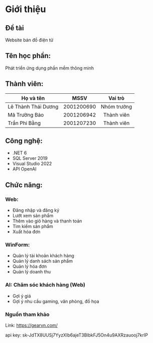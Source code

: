 # Giới thiệu 

## Đề tài
Website bán đồ điện tử
## Tên học phần: 
Phát triển ứng dụng phần mềm thông minh

## Thành viên:
| Họ và tên | MSSV | Vai trò |
| ------------- |:-------------:|:-------------:|
| Lê Thành Thái Dương | 2001200690 | Nhóm trưởng |
| Mã Trường Bảo | 2001206942 | Thành viên |
| Trần Phi Bằng | 2001207230 | Thành viên|

## Công nghệ: 
- .NET 6
- SQL Server 2019
- Visual Studio 2022
- API OpenAI

## Chức năng:
### Web: 
  + Đăng nhập và đăng ký
  + Lướt xem sản phẩm
  + Thêm vào giỏ hàng và thanh toán
  + Tìm kiếm sản phẩm
  + Xuất hóa đơn
### WinForm:
  + Quản lý tài khoản khách hàng
  + Quản lý danh sách sản phẩm
  + Quản lý hóa đơn
  + Quản lý doanh thu
### AI: Chăm sóc khách hàng (Web)
  + Gợi ý giá
  + Gợi ý nhu cầu gaming, văn phòng, đồ họa
### Nguồn tham khảo
Link: https://gearvn.com/ 

api key:
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
  
